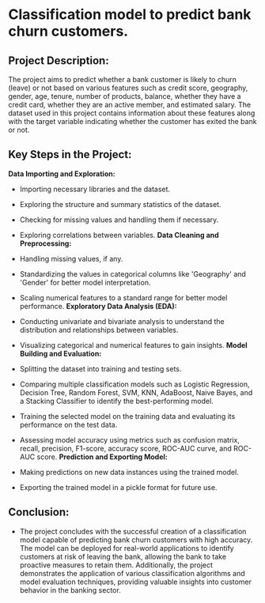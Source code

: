 
#  Classification model to predict bank churn customers.

## Project Description:
The project aims to predict whether a bank customer is likely to churn (leave) or not based on various features such as credit score, geography, gender, age, tenure, number of products, balance, whether they have a credit card, whether they are an active member, and estimated salary. The dataset used in this project contains information about these features along with the target variable indicating whether the customer has exited the bank or not.

## Key Steps in the Project:
**Data Importing and Exploration:**

- Importing necessary libraries and the dataset.
- Exploring the structure and summary statistics of the dataset.
- Checking for missing values and handling them if necessary.
- Exploring correlations between variables.
**Data Cleaning and Preprocessing:**

- Handling missing values, if any.
- Standardizing the values in categorical columns like 'Geography' and 'Gender' for better model interpretation.
- Scaling numerical features to a standard range for better model performance.
**Exploratory Data Analysis (EDA):**

- Conducting univariate and bivariate analysis to understand the distribution and relationships between variables.
- Visualizing categorical and numerical features to gain insights.
**Model Building and Evaluation:**

- Splitting the dataset into training and testing sets.
- Comparing multiple classification models such as Logistic Regression, Decision Tree, Random Forest, SVM, KNN, AdaBoost, Naive Bayes, and a Stacking Classifier to identify the best-performing model.
- Training the selected model on the training data and evaluating its performance on the test data.
- Assessing model accuracy using metrics such as confusion matrix, recall, precision, F1-score, accuracy score, ROC-AUC curve, and ROC-AUC score.
**Prediction and Exporting Model:**

- Making predictions on new data instances using the trained model.
- Exporting the trained model in a pickle format for future use.

## Conclusion:
- The project concludes with the successful creation of a classification model capable of predicting bank churn customers with high accuracy. The model can be deployed for real-world applications to identify customers at risk of leaving the bank, allowing the bank to take proactive measures to retain them. Additionally, the project demonstrates the application of various classification algorithms and model evaluation techniques, providing valuable insights into customer behavior in the banking sector.






